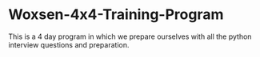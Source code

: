 # Woxsen-4x4-Training-Program
This is a 4 day program in which we prepare ourselves with all the python interview questions and preparation.
